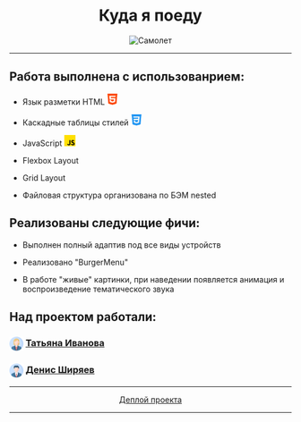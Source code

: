 <h1 align="center">Куда я поеду</h1>
<div align="center">
  <img src="./images/intro-gif.gif" alt="Самолет" width="300" height="300">
</div>

---

<h2>Работа выполнена с использованрием:</h2>
<ul>
  <li><p>Язык разметки HTML <img src="./images/readme-html.png" height="20"></p></li>
  <li><p>Каскадные таблицы стилей <img src="./images/readme-css.png" height="20"></p></li>
  <li><p>JavaScript <img src="./images/readme-js.png" height="20"></p></li>
  <li><p>Flexbox Layout</p></li>
  <li><p>Grid Layout</p></li>
  <li><p>Файловая структура организована по БЭМ nested</p></li>
</ul>
<h2>Реализованы следующие фичи:</h2>
<ul>
  <li><p>Выполнен полный адаптив под все виды устройств</p></li>
  <li><p>Реализовано "BurgerMenu"</p></li>
  <li><p>В работе "живые" картинки, при наведении появляется анимация и воспроизведение тематического звука</p></li>
</ul>
<h2>Над проектом работали:</h2>
<h3><img src="./images/readme-girl-author.png" height="25" align="center"> <a href="https://github.com/Tatty13" target="_blank">Татьяна Иванова</a></h3>
<h3><img src="./images/readme-man-author.png" height="25" align="center"> <a href="https://github.com/ArokMeister" target="_blank">Денис Ширяев</a></h3>

---

<p style="text-align: center;"><a href="https://tatty13.github.io/kuda-go/" target="_blank">Деплой проекта</a></p>

---
